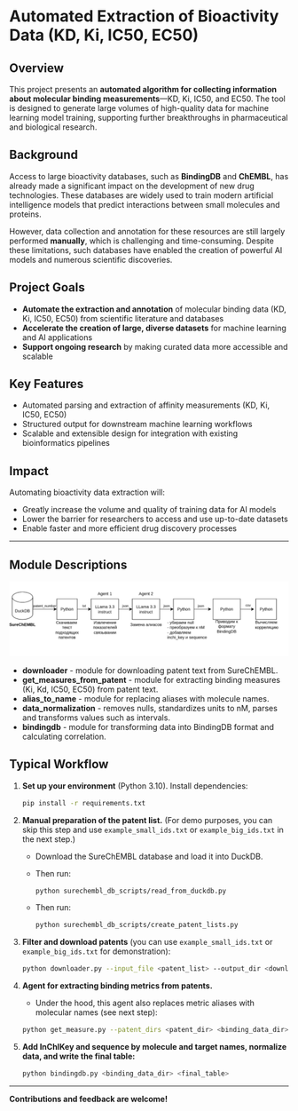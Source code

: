 # Automated Extraction of Bioactivity Data (KD, Ki, IC50, EC50)

## Overview

This project presents an **automated algorithm for collecting information about molecular binding measurements**—KD, Ki, IC50, and EC50. The tool is designed to generate large volumes of high-quality data for machine learning model training, supporting further breakthroughs in pharmaceutical and biological research.

## Background

Access to large bioactivity databases, such as **BindingDB** and **ChEMBL**, has already made a significant impact on the development of new drug technologies. These databases are widely used to train modern artificial intelligence models that predict interactions between small molecules and proteins.

However, data collection and annotation for these resources are still largely performed **manually**, which is challenging and time-consuming. Despite these limitations, such databases have enabled the creation of powerful AI models and numerous scientific discoveries.

## Project Goals

* **Automate the extraction and annotation** of molecular binding data (KD, Ki, IC50, EC50) from scientific literature and databases
* **Accelerate the creation of large, diverse datasets** for machine learning and AI applications
* **Support ongoing research** by making curated data more accessible and scalable

## Key Features

* Automated parsing and extraction of affinity measurements (KD, Ki, IC50, EC50)
* Structured output for downstream machine learning workflows
* Scalable and extensible design for integration with existing bioinformatics pipelines

## Impact

Automating bioactivity data extraction will:

* Greatly increase the volume and quality of training data for AI models
* Lower the barrier for researchers to access and use up-to-date datasets
* Enable faster and more efficient drug discovery processes

---

## Module Descriptions

![img.png](img.png)

* **downloader** - module for downloading patent text from SureChEMBL.
* **get_measures_from_patent** - module for extracting binding measures (Ki, Kd, IC50, EC50) from patent text.
* **alias_to_name** - module for replacing aliases with molecule names.
* **data_normalization** - removes nulls, standardizes units to nM, parses and transforms values such as intervals.
* **bindingdb** - module for transforming data into BindingDB format and calculating correlation.

## Typical Workflow

1. **Set up your environment** (Python 3.10). Install dependencies:

   ```bash
   pip install -r requirements.txt
   ```
2. **Manual preparation of the patent list.** (For demo purposes, you can skip this step and use `example_small_ids.txt` or `example_big_ids.txt` in the next step.)

   * Download the SureChEMBL database and load it into DuckDB.
   * Then run:

     ```bash
     python surechembl_db_scripts/read_from_duckdb.py
     ```
   * Then run:

     ```bash
     python surechembl_db_scripts/create_patent_lists.py
     ```
3. **Filter and download patents** (you can use `example_small_ids.txt` or `example_big_ids.txt` for demonstration):

   ```bash
   python downloader.py --input_file <patent_list> --output_dir <download_dir>
   ```
4. **Agent for extracting binding metrics from patents.**

   * Under the hood, this agent also replaces metric aliases with molecular names (see next step):

   ```bash
   python get_measure.py --patent_dirs <patent_dir> <binding_data_dir>
   ```
5. **Add InChIKey and sequence by molecule and target names, normalize data, and write the final table:**

   ```bash
   python bindingdb.py <binding_data_dir> <final_table>
   ```

---

**Contributions and feedback are welcome!**
